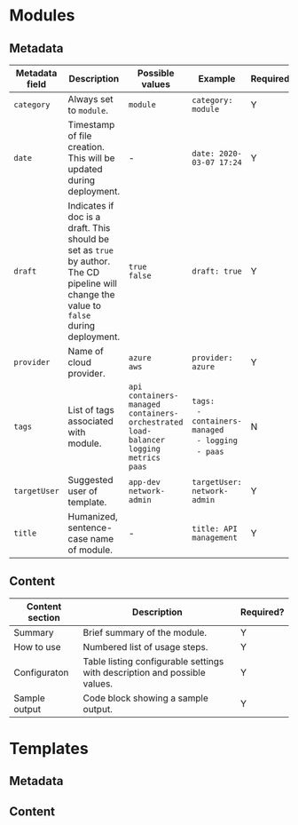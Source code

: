 # Modules

## Metadata
| Metadata field | Description                 | Possible values | Example         | Required? |
|----------------|-----------------------------|-----------------|-----------------|-----------|
| `category`     | Always set to `module`.     | `module`        | `category: module`  | Y     |
| `date`         | Timestamp of file creation. This will be updated during deployment. | - | `date: 2020-03-07 17:24` | Y |
| `draft`        | Indicates if doc is a draft. This should be set as `true` by author. The CD pipeline will change the value to `false` during deployment. | `true`<BR>`false` | `draft: true` | Y |
| `provider`     | Name of cloud provider.     | `azure`<BR>`aws` |`provider: azure` | Y       |
| `tags`         | List of tags associated with module. | `api`<BR>`containers-managed`<BR>`containers-orchestrated`<BR>`load-balancer`<BR>`logging`<BR>`metrics`<BR>`paas` | `tags:`<BR>&nbsp;&nbsp;`- containers-managed`<BR>&nbsp;&nbsp;`- logging`<BR>&nbsp;&nbsp;`- paas` | N |
| `targetUser`   | Suggested user of template. | `app-dev`<BR>`network-admin` | `targetUser: network-admin` | Y |
| `title`        | Humanized, sentence-case name of module. | - | `title: API management` | Y  |

## Content
| Content section | Description                                                    | Required? |
|-----------------|----------------------------------------------------------------|-----------|
| Summary         | Brief summary of the module.                                   | Y         |
| How to use      | Numbered list of usage steps.                                  | Y         |
| Configuraton    | Table listing configurable settings with description and possible values. | Y |
| Sample output   | Code block showing a sample output.                            | Y         |


# Templates

## Metadata

## Content

